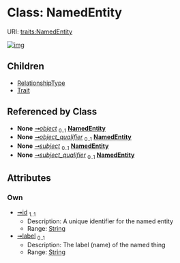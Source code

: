 
# Class: NamedEntity




URI: [traits:NamedEntity](http://w3id.org/ontogpt/traits/NamedEntity)


[![img](https://yuml.me/diagram/nofunky;dir:TB/class/[Trait],[RelationshipType],[Triple]-%20object%200..1>[NamedEntity&#124;id:string;label:string%20%3F],[Triple]-%20object_qualifier%200..1>[NamedEntity],[Triple]-%20subject%200..1>[NamedEntity],[Triple]-%20subject_qualifier%200..1>[NamedEntity],[NamedEntity]^-[Trait],[NamedEntity]^-[RelationshipType],[Triple])](https://yuml.me/diagram/nofunky;dir:TB/class/[Trait],[RelationshipType],[Triple]-%20object%200..1>[NamedEntity&#124;id:string;label:string%20%3F],[Triple]-%20object_qualifier%200..1>[NamedEntity],[Triple]-%20subject%200..1>[NamedEntity],[Triple]-%20subject_qualifier%200..1>[NamedEntity],[NamedEntity]^-[Trait],[NamedEntity]^-[RelationshipType],[Triple])

## Children

 * [RelationshipType](RelationshipType.md)
 * [Trait](Trait.md)

## Referenced by Class

 *  **None** *[➞object](triple__object.md)*  <sub>0..1</sub>  **[NamedEntity](NamedEntity.md)**
 *  **None** *[➞object_qualifier](triple__object_qualifier.md)*  <sub>0..1</sub>  **[NamedEntity](NamedEntity.md)**
 *  **None** *[➞subject](triple__subject.md)*  <sub>0..1</sub>  **[NamedEntity](NamedEntity.md)**
 *  **None** *[➞subject_qualifier](triple__subject_qualifier.md)*  <sub>0..1</sub>  **[NamedEntity](NamedEntity.md)**

## Attributes


### Own

 * [➞id](namedEntity__id.md)  <sub>1..1</sub>
     * Description: A unique identifier for the named entity
     * Range: [String](types/String.md)
 * [➞label](namedEntity__label.md)  <sub>0..1</sub>
     * Description: The label (name) of the named thing
     * Range: [String](types/String.md)
